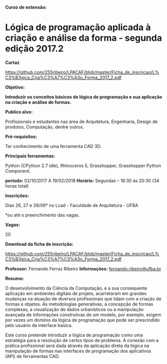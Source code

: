 

**Curso de extensão:**

**Lógica de programação aplicada à criação e análise da forma - segunda edição 2017.2**
============================================================================================
**Cartaz**

https://github.com/255ribeiro/LPACAF/blob/master/Ficha_de_inscricao/L%C3%B3gica_Cria%C3%A7%C3%A3o_Forma_2017_2.pdf


**Objetivo:**

**Introduzir os conceitos básicos de lógica de programação e sua aplicação na criação e análise de formas.**

**Publico alvo:**

Profissionais e estudantes nas área de Arquitetura, Engenharia, Design de produtos, Computação, dentre outros.

**Pré-requisitos:**

Ter conhecimento de uma ferramenta CAD 3D.

**Principais ferramentas:**

Python (CPython 2.7 idle), Rhinoceros 5, Grasshopper, Grasshopper Python Component.

**período:**
02/10/2017 À 19/02/2018 
**Horário:**
Segundas  – 18:30 ás 20:30 (34 horas total)

**Inscrições:**

Dias 26, 27 e 28/09* no Lcad - Faculdade de Arquitetura - UFBA

*ou até o preenchimento das vagas.

**Vagas:**

20

**Download da ficha de inscrição:**

https://github.com/255ribeiro/LPACAF/blob/master/Ficha_de_inscricao/L%C3%B3gica_Cria%C3%A7%C3%A3o_Forma_2017_2.pdf

**Professor:**
Fernando Ferraz Ribeiro
**Informações:**
fernando.ribeiro@ufba.br

**Resumo:**

O desenvolvimento da Ciência da Computação, e a sua consequente aplicação em ambientes digitais de projeto, acarretaram em grandes mudanças na atuação de diversos profissionais que lidam com a criação de formas e objetos. As metodologias generativas, a concepção de formas complexas, a visualização de dados urbanísticos ou a manipulação avançada de informações construtivas de um modelo, por exemplo, exigem por vezes um domínio da lógica de programação que pode ser prescindido pelo usuário da interface básica.

Este curso pretende introduzir a lógica de programação como uma estratégia para a resolução de certos tipos de problema. A conexão com a prática profissional será dada através da aplicação direta da lógica na manipulação de formas nas interfaces de programação dos aplicativos (API) de ferramentas CAD.
